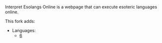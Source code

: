 Interpret Esolangs Online is a webpage that can execute esoteric languages online.

This fork adds:
* Languages:
  * [6](https://esolangs.org/wiki/6)